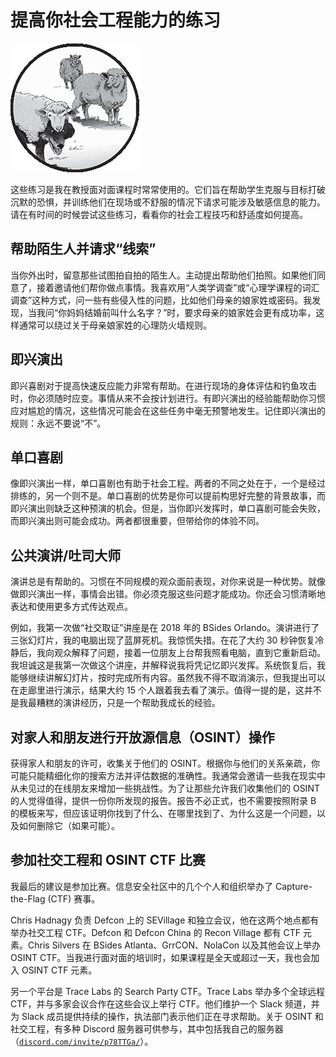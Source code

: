 # 提高你社会工程能力的练习

![](img/chapterart.png)

这些练习是我在教授面对面课程时常常使用的。它们旨在帮助学生克服与目标打破沉默的恐惧，并训练他们在现场或不舒服的情况下请求可能涉及敏感信息的能力。请在有时间的时候尝试这些练习，看看你的社会工程技巧和舒适度如何提高。

## 帮助陌生人并请求“线索”

当你外出时，留意那些试图拍自拍的陌生人。主动提出帮助他们拍照。如果他们同意了，接着邀请他们帮你做点事情。我喜欢用“人类学调查”或“心理学课程的词汇调查”这种方式，问一些有些侵入性的问题，比如他们母亲的娘家姓或密码。我发现，当我问“你妈妈结婚前叫什么名字？”时，要求母亲的娘家姓会更有成功率，这样通常可以绕过关于母亲娘家姓的心理防火墙规则。

## 即兴演出

即兴喜剧对于提高快速反应能力非常有帮助。在进行现场的身体评估和钓鱼攻击时，你必须随时应变。事情从来不会按计划进行。有即兴演出的经验能帮助你习惯应对尴尬的情况，这些情况可能会在这些任务中毫无预警地发生。记住即兴演出的规则：永远不要说“不”。

## 单口喜剧

像即兴演出一样，单口喜剧也有助于社会工程。两者的不同之处在于，一个是经过排练的，另一个则不是。单口喜剧的优势是你可以提前构思好完整的背景故事，而即兴演出则缺乏这种预演的机会。但是，当你即兴发挥时，单口喜剧可能会失败，而即兴演出则可能会成功。两者都很重要，但带给你的体验不同。

## 公共演讲/吐司大师

演讲总是有帮助的。习惯在不同规模的观众面前表现，对你来说是一种优势。就像做即兴演出一样，事情会出错。你必须克服这些问题才能成功。你还会习惯清晰地表达和使用更多方式传达观点。

例如，我第一次做“社交取证”讲座是在 2018 年的 BSides Orlando。演讲进行了三张幻灯片，我的电脑出现了蓝屏死机。我惊慌失措。在花了大约 30 秒钟恢复冷静后，我向观众解释了问题，接着一位朋友上台帮我照看电脑，直到它重新启动。我坦诚这是我第一次做这个讲座，并解释说我将凭记忆即兴发挥。系统恢复后，我能够继续讲解幻灯片，按时完成所有内容。虽然我不得不取消演示，但我提出可以在走廊里进行演示，结果大约 15 个人跟着我去看了演示。值得一提的是，这并不是我最糟糕的演讲经历，只是一个帮助我成长的经验。

## 对家人和朋友进行开放源信息（OSINT）操作

获得家人和朋友的许可，收集关于他们的 OSINT。根据你与他们的关系亲疏，你可能只能精细化你的搜索方法并评估数据的准确性。我通常会邀请一些我在现实中从未见过的在线朋友来增加一些挑战性。为了让那些允许我们收集他们的 OSINT 的人觉得值得，提供一份你所发现的报告。报告不必正式，也不需要按照附录 B 的模板来写，但应该证明你找到了什么、在哪里找到了、为什么这是一个问题，以及如何删除它（如果可能）。

## 参加社交工程和 OSINT CTF 比赛

我最后的建议是参加比赛。信息安全社区中的几个个人和组织举办了 Capture-the-Flag (CTF) 赛事。

Chris Hadnagy 负责 Defcon 上的 SEVillage 和独立会议，他在这两个地点都有举办社交工程 CTF。Defcon 和 Defcon China 的 Recon Village 都有 CTF 元素。Chris Silvers 在 BSides Atlanta、GrrCON、NolaCon 以及其他会议上举办 OSINT CTF。当我进行面对面的培训时，如果课程是全天或超过一天，我也会加入 OSINT CTF 元素。

另一个平台是 Trace Labs 的 Search Party CTF。Trace Labs 举办多个全球远程 CTF，并与多家会议合作在这些会议上举行 CTF。他们维护一个 Slack 频道，并为 Slack 成员提供持续的操作，执法部门表示他们正在寻求帮助。关于 OSINT 和社交工程，有多种 Discord 服务器可供参与，其中包括我自己的服务器（[`discord.com/invite/p78TTGa/`](https://discord.com/invite/p78TTGa/)）。
